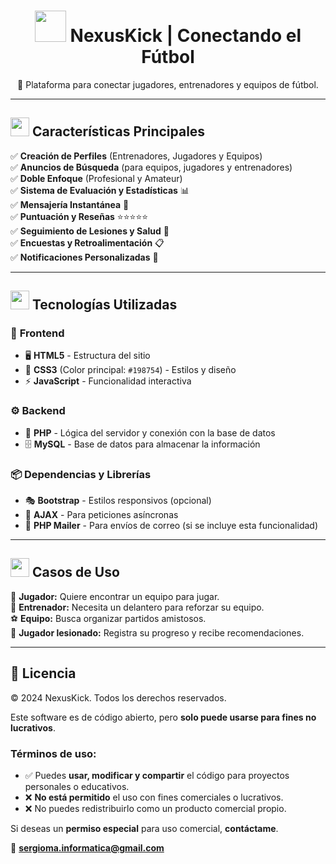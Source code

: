 <h1 align="center">
  <img src="https://twemoji.maxcdn.com/v/latest/72x72/26bd.png" width="50"/> 
  NexusKick | Conectando el Fútbol  
</h1>

<p align="center">
  🚀 Plataforma para conectar jugadores, entrenadores y equipos de fútbol.  
</p>

---

## <img src="https://twemoji.maxcdn.com/v/latest/72x72/1f525.png" width="30"/> Características Principales  

✅ <b>Creación de Perfiles</b> (Entrenadores, Jugadores y Equipos)  
✅ <b>Anuncios de Búsqueda</b> (para equipos, jugadores y entrenadores)  
✅ <b>Doble Enfoque</b> (Profesional y Amateur)  
✅ <b>Sistema de Evaluación y Estadísticas</b> 📊  
✅ <b>Mensajería Instantánea</b> 💬  
✅ <b>Puntuación y Reseñas</b> ⭐⭐⭐⭐⭐  
✅ <b>Seguimiento de Lesiones y Salud</b> 🏥  
✅ <b>Encuestas y Retroalimentación</b> 📋  
✅ <b>Notificaciones Personalizadas</b> 🔔  

---

## <img src="https://twemoji.maxcdn.com/v/latest/72x72/1f6e0.png" width="30"/> Tecnologías Utilizadas  

### 🎨 <b>Frontend</b>  
- 🖥️ <b>HTML5</b> - Estructura del sitio  
- 🎨 <b>CSS3</b> (Color principal: `#198754`) - Estilos y diseño  
- ⚡ <b>JavaScript</b> - Funcionalidad interactiva  

### ⚙️ <b>Backend</b>  
- 🐘 <b>PHP</b> - Lógica del servidor y conexión con la base de datos  
- 🗄️ <b>MySQL</b> - Base de datos para almacenar la información  

### 📦 <b>Dependencias y Librerías</b>  
- 🎭 <b>Bootstrap</b> - Estilos responsivos (opcional)  
- 🔄 <b>AJAX</b> - Para peticiones asíncronas  
- 📧 <b>PHP Mailer</b> - Para envíos de correo (si se incluye esta funcionalidad)  

---

## <img src="https://twemoji.maxcdn.com/v/latest/72x72/1f3af.png" width="30"/> Casos de Uso  

👟 <b>Jugador:</b> Quiere encontrar un equipo para jugar.  
🎩 <b>Entrenador:</b> Necesita un delantero para reforzar su equipo.  
⚽ <b>Equipo:</b> Busca organizar partidos amistosos.  
🏥 <b>Jugador lesionado:</b> Registra su progreso y recibe recomendaciones.  

---

## 📜 Licencia  

© 2024 NexusKick. Todos los derechos reservados.  

Este software es de código abierto, pero **solo puede usarse para fines no lucrativos**.  

### **Términos de uso:**  
- ✅ Puedes **usar, modificar y compartir** el código para proyectos personales o educativos.  
- ❌ **No está permitido** el uso con fines comerciales o lucrativos.  
- ❌ No puedes redistribuirlo como un producto comercial propio.  

Si deseas un **permiso especial** para uso comercial, **contáctame**.  

📧 **sergioma.informatica@gmail.com**  


